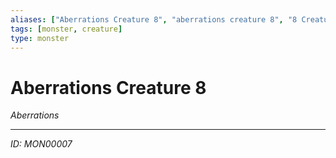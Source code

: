 ```yaml
---
aliases: ["Aberrations Creature 8", "aberrations creature 8", "8 Creature Aberrations"]
tags: [monster, creature]
type: monster
---
```


# Aberrations Creature 8

*Aberrations*

---
*ID: MON00007*